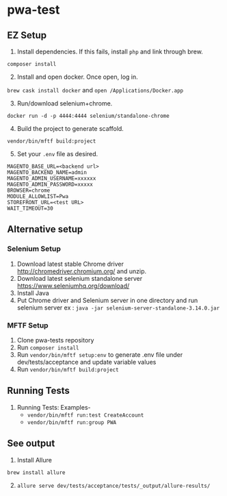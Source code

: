 # pwa-test

## EZ Setup

1. Install dependencies. If this fails, install `php` and link through brew.

`composer install`

2. Install and open docker. Once open, log in.

`brew cask install docker` and `open /Applications/Docker.app`

3. Run/download selenium+chrome. 

`docker run -d -p 4444:4444 selenium/standalone-chrome`

4. Build the project to generate scaffold.

`vendor/bin/mftf build:project`

5. Set your `.env` file as desired.

```
MAGENTO_BASE_URL=<backend url>
MAGENTO_BACKEND_NAME=admin
MAGENTO_ADMIN_USERNAME=xxxxxx
MAGENTO_ADMIN_PASSWORD=xxxxx
BROWSER=chrome
MODULE_ALLOWLIST=Pwa
STOREFRONT_URL=<test URL>
WAIT_TIMEOUT=30
```

## Alternative setup

### Selenium Setup
1. Download latest stable Chrome driver http://chromedriver.chromium.org/  and unzip.
2. Download latest selenium standalone server https://www.seleniumhq.org/download/
3. Install Java
4. Put Chrome driver and Selenium server in one directory and run selenium server ex : `java -jar selenium-server-standalone-3.14.0.jar`

### MFTF Setup
1. Clone pwa-tests repository
2. Run `composer install`
3. Run `vendor/bin/mftf setup:env` to generate .env file under dev/tests/acceptance and update variable values
4. Run `vendor/bin/mftf build:project`

## Running Tests
1. Running Tests: Examples-
    * `vendor/bin/mftf run:test CreateAccount`
    * `vendor/bin/mftf run:group PWA`

## See output

1. Install Allure

`brew install allure`

2. `allure serve dev/tests/acceptance/tests/_output/allure-results/`

